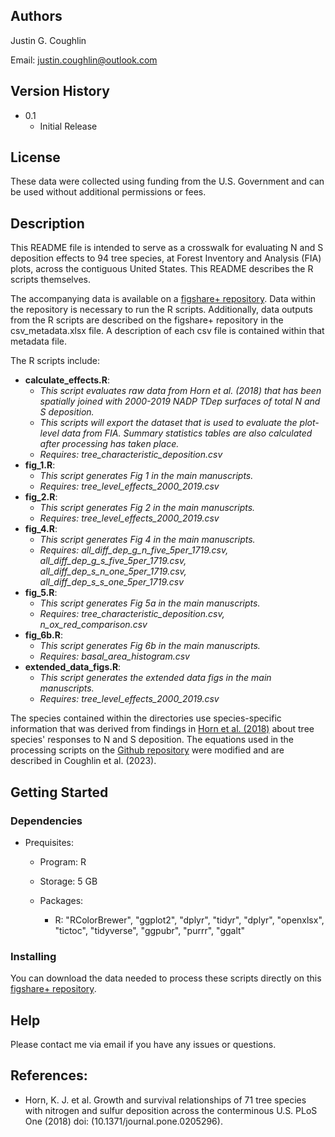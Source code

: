 ## Authors

Justin G. Coughlin

Email: justin.coughlin@outlook.com

## Version History

* 0.1
    * Initial Release

## License

These data were collected using funding from the U.S. Government and can be used without additional permissions or fees. 

## Description
This README file is intended to serve as a crosswalk for evaluating N and S deposition effects to 94 tree species, 
at Forest Inventory and Analysis (FIA) plots, across the contiguous United States. This README describes the R scripts themselves.

The accompanying data is available on a [figshare+ repository](https://github.com/Justin-Coughlin/air_pollution_effects_trees). 
Data within the repository is necessary to run the R scripts. Additionally, data outputs from the R scripts are described on the figshare+ repository in the csv_metadata.xlsx file.
A description of each csv file is contained within that metadata file.

The R scripts include:

* **calculate_effects.R**: 
    * *This script evaluates raw data from Horn et al. (2018) that has been spatially joined with 2000-2019 NADP TDep surfaces of total N and S deposition.* 
    * *This scripts will export the dataset that is used to evaluate the plot-level data from FIA. Summary statistics tables are also calculated after processing has taken place.*
    * *Requires: tree_characteristic_deposition.csv*
* **fig_1.R**: 
    * *This script generates Fig 1 in the main manuscripts.* 
    * *Requires: tree_level_effects_2000_2019.csv* 
* **fig_2.R**: 
    * *This script generates Fig 2 in the main manuscripts.*
    * *Requires: tree_level_effects_2000_2019.csv*
* **fig_4.R**: 
    * *This script generates Fig 4 in the main manuscripts.*
    * *Requires: all_diff_dep_g_n_five_5per_1719.csv, all_diff_dep_g_s_five_5per_1719.csv, all_diff_dep_s_n_one_5per_1719.csv, all_diff_dep_s_s_one_5per_1719.csv*
* **fig_5.R**: 
    * *This script generates Fig 5a in the main manuscripts.*
    * *Requires: tree_characteristic_deposition.csv, n_ox_red_comparison.csv*
* **fig_6b.R**: 
    * *This script generates Fig 6b in the main manuscripts.* 
    * *Requires: basal_area_histogram.csv*
* **extended_data_figs.R**: 
    * *This script generates the extended data figs in the main manuscripts.*
    * *Requires: tree_level_effects_2000_2019.csv*  

The species contained within the directories use species-specific information that was derived from findings in [Horn et al. (2018)](https://doi.org/10.1371/journal.pone.0205296) about tree species' responses to N and S deposition. The equations used in the processing scripts on the [Github repository](https://github.com/Justin-Coughlin/air_pollution_effects_trees/tree/main/python) were modified and are described in Coughlin et al. (2023).

## Getting Started

### Dependencies

* Prequisites:
    * Program: R

    * Storage: 5 GB

    * Packages: 
        * R: "RColorBrewer", "ggplot2", "dplyr", "tidyr", "dplyr", "openxlsx", "tictoc", 
          "tidyverse", "ggpubr", "purrr", "ggalt"

### Installing
You can download the data needed to process these scripts directly on this [figshare+ repository](https://github.com/Justin-Coughlin/air_pollution_effects_trees).

## Help

Please contact me via email if you have any issues or questions.

## References:

* Horn, K. J. et al. Growth and survival relationships of 71 tree species with nitrogen and sulfur deposition across the conterminous U.S. PLoS One (2018) doi: (10.1371/journal.pone.0205296).